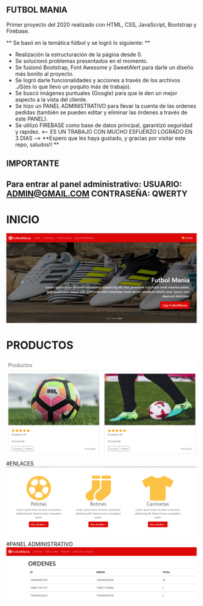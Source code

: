 ## FUTBOL MANIA
Primer proyecto del 2020 realizado con HTML, CSS, JavaScript, Bootstrap y Firebase.

** Se basó en la temática fútbol y se logró lo siguiente: **
- Realización la estructuración de la página desde 0.
- Se solucionó problemas presentados en el momento.
- Se fusionó Bootstrap, Font Awesome y SweetAlert para darle un diseño más bonito al proyecto.
- Se logró darle funcionalidades y acciones a través de los archivos .JS(es lo que llevo un poquito más de trabajo).
- Se buscó imágenes puntuales (Google) para que le den un mejor aspecto a la vista del cliente.
- Se hizo un PANEL ADMINISTRATIVO para llevar la cuenta de las ordenes pedidas (también se pueden editar y eliminar las órdenes a través de este PANEL). 
- Se utilizó FIREBASE como base de datos principal, garantizó seguridad y rapidez.
<-- ES UN TRABAJO CON MUCHO ESFUERZO LOGRADO EN 3 DIAS -->
**Espero que les haya gustado, y gracias por visitar este repo, saludos!! **
## IMPORTANTE
Para entrar al panel administrativo:
**USUARIO: ADMIN@GMAIL.COM**
**CONTRASEÑA: QWERTY**
------------
# INICIO
[![](https://github.com/AxelMendez1/imgpr/blob/master/inicial.PNG?raw=true)](https://xfutbolmaniax.000webhostapp.com/)

# PRODUCTOS
[![](https://github.com/AxelMendez1/imgpr/blob/master/productos.PNG?raw=true)](https://xfutbolmaniax.000webhostapp.com/#Productos)

#ENLACES
![](https://github.com/AxelMendez1/imgpr/blob/master/enlaces.PNG?raw=true)

#PANEL ADMINISTRATIVO
![](https://github.com/AxelMendez1/imgpr/blob/master/admin.PNG?raw=true)

